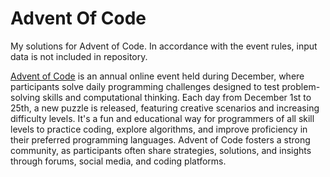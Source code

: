 # Advent Of Code

My solutions for Advent of Code. In accordance with the event rules, input data is not included in repository.

[Advent of Code](https://adventofcode.com) is an annual online event held during December, where participants solve daily programming challenges designed to test problem-solving skills and computational thinking. Each day from December 1st to 25th, a new puzzle is released, featuring creative scenarios and increasing difficulty levels. It's a fun and educational way for programmers of all skill levels to practice coding, explore algorithms, and improve proficiency in their preferred programming languages. Advent of Code fosters a strong community, as participants often share strategies, solutions, and insights through forums, social media, and coding platforms.

